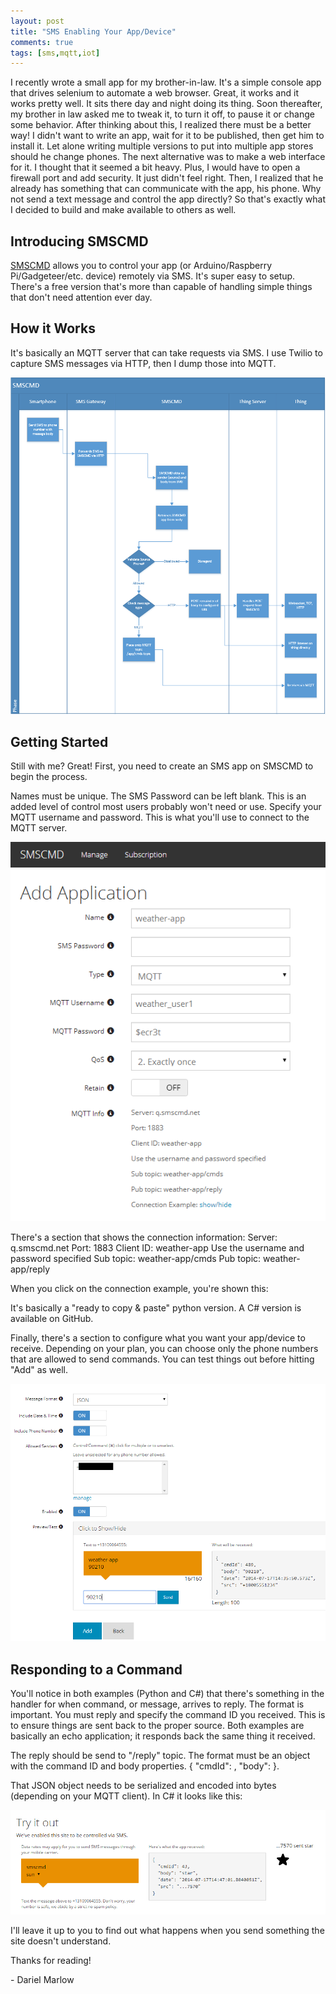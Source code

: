 ```yaml
---
layout: post
title: "SMS Enabling Your App/Device"
comments: true
tags: [sms,mqtt,iot]
---
```


I recently wrote a small app for my brother-in-law. It's a simple console app that drives selenium to automate a web browser. Great, it works and it works pretty well. It sits there day and night doing its thing. Soon thereafter, my brother in law asked me to tweak it, to turn it off, to pause it or change some behavior. After thinking about this, I realized there must be a better way! I didn't want to write an app, wait for it to be published, then get him to install it. Let alone writing multiple versions to put into multiple app stores should he change phones. The next alternative was to make a web interface for it. I thought that it seemed a bit heavy. Plus, I would have to open a firewall port and add security. It just didn't feel right. Then, I realized that he already has something that can communicate with the app, his phone. Why not send a text message and control the app directly? So that's exactly what I decided to build and make available to others as well.

## Introducing SMSCMD

[SMSCMD](http://www.smscmd.net/) allows you to control your app (or Arduino/Raspberry Pi/Gadgeteer/etc. device) remotely via SMS. It's super easy to setup. There's a free version that's more than capable of handling simple things that don't need attention ever day.

## How it Works

It's basically an MQTT server that can take requests via SMS. I use Twilio to capture SMS messages via HTTP, then I dump those into MQTT.

![image](/images/2014-07/1_visio_lg.png)

## Getting Started
Still with me? Great! First, you need to create an SMS app on SMSCMD to begin the process. 

Names must be unique. The SMS Password can be left blank. This is an added level of control most users probably won't need or use. Specify your MQTT username and password. This is what you'll use to connect to the MQTT server.

![image](/images/2014-07/1_add_lg.png)

There's a section that shows the connection information:
Server: q.smscmd.net
Port: 1883
Client ID: weather-app
Use the username and password specified
Sub topic: weather-app/cmds
Pub topic: weather-app/reply

When you click on the connection example, you're shown this:

<script src="https://gist.github.com/dmarlow/4784d2080db9c7a51590.js"></script>

It's basically a "ready to copy & paste" python version. A C# version is available on GitHub.

Finally, there's a section to configure what you want your app/device to receive. Depending on your plan, you can choose only the phone numbers that are allowed to send commands. You can test things out before hitting "Add" as well.

![image](/images/2014-07/1_add2_lg.png)

## Responding to a Command

You'll notice in both examples (Python and C#) that there's something in the handler for when command, or message, arrives to reply. The format is important. You must reply and specify the command ID you received. This is to ensure things are sent back to the proper source. Both examples are basically an echo application; it responds back the same thing it received.

<script src="https://gist.github.com/dmarlow/fe4bdc40cfb36c178048.js"></script>

The reply should be send to "<command name>/reply" topic. The format must be an object with the command ID and body properties. { "cmdId": <whatever was sent>, "body": <whatever you wish to send back to the sender via SMS> }.

That JSON object needs to be serialized and encoded into bytes (depending on your MQTT client). In C# it looks like this:

<script src="https://gist.github.com/dmarlow/25b4ae6b93b9eac45d66.js"></script>

![image](/images/2014-07/1_home_lg.png)

I'll leave it up to you to find out what happens when you send something the site doesn't understand.

Thanks for reading!

\- Dariel Marlow
